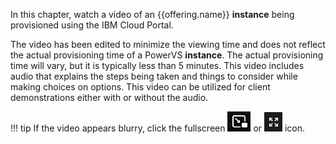In this chapter, watch a video of an {{offering.name}} **instance** being provisioned using the IBM Cloud Portal.

The video has been edited to minimize the viewing time and does not reflect the actual provisioning time of a PowerVS **instance**. The actual provisioning time will vary, but it is typically less than 5 minutes. This video includes audio that explains the steps being taken and things to consider while making choices on options. This video can be utilized for client demonstrations either with or without the audio.

<!--
![type:video](./_videos/IBMCloudSatellite-Seller-L3-ProvisionLocation-final.mp4)
-->

!!! tip
    If the video appears blurry, click the fullscreen ![](_attachments/FullScreenVideo.png) or ![](_attachments/FullScreenVideo3.png) icon.
